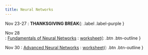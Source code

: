 ```yaml
---
title: Neural Networks
---
```


Nov 23-27 
: **THANKSGIVING BREAK**{: .label .label-purple }

Nov 28  
: [Fundamentals of Neural Networks](https://github.com/gallettilance/CS506-Fall2022/raw/master/slides/20_Neural_Networks.pdf) 
  : [worksheet](https://raw.githubusercontent.com/gallettilance/CS506-Fall2022/master/worksheets/worksheet_18.ipynb){: .btn .btn-outline } 

Nov 30 
: [Advanced Neural Networks](https://github.com/gallettilance/CS506-Fall2022/raw/master/slides/20_Neural_Networks.pdf) 
  : [worksheet](https://raw.githubusercontent.com/gallettilance/CS506-Fall2022/master/worksheets/worksheet_19.ipynb){: .btn .btn-outline } 

